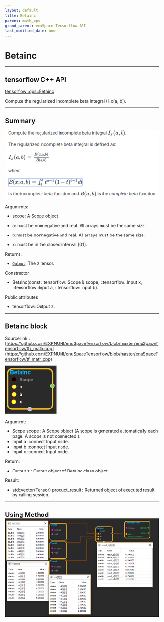 ```yaml
--- 
layout: default 
title: Betainc 
parent: math_ops 
grand_parent: enuSpace-Tensorflow API 
last_modified_date: now 
--- 
```


# Betainc

---

## tensorflow C++ API

[tensorflow::ops::Betainc](https://www.tensorflow.org/api_docs/cc/class/tensorflow/ops/betainc)

Compute the regularized incomplete beta integral \(I\_x\(a, b\)\).

---

## Summary

![](../assets/math_Betainc_Summary.png)

Arguments:

* scope: A [Scope](https://www.tensorflow.org/api_docs/cc/class/tensorflow/scope.html#classtensorflow_1_1_scope) object

* a: must be nonnegative and real. All arrays must be the same size.

* b:must be nonnegative and real. All arrays must be the same size.

* x: must be in the closed interval \[0,1\].

Returns:

* [`Output`](https://www.tensorflow.org/api_docs/cc/class/tensorflow/output.html#classtensorflow_1_1_output): The z tensor.

Constructor

* Betainc\(const ::tensorflow::Scope & scope, ::tensorflow::Input x, ::tensorflow::Input a, ::tensorflow::Input b\).

Public attributes

* tensorflow::Output z.

---

## Betainc block

Source link : [https://github.com/EXPNUNI/enuSpaceTensorflow/blob/master/enuSpaceTensorflow/tf\_math.cpp](https://github.com/EXPNUNI/enuSpaceTensorflow/blob/master/enuSpaceTensorflow/tf_math.cpp)

![](../assets/math_Betainc_Symbol.png)

Argument:

* Scope scope : A Scope object \(A scope is generated automatically each page. A scope is not connected.\).
* Input a :connect  Input node.
* Input b :connect  Input node.
* Input x :connect  Input node.

Return:

* Output z : Output object of Betainc class object.

Result:

* std::vector\(Tensor\) product\_result : Returned object of executed result by calling session.

---

## Using Method![](../assets/math_Betainc_Method.png)



